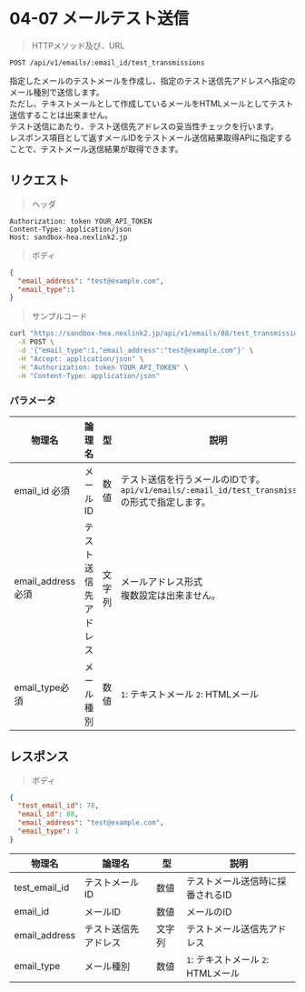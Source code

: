 # 04-07 メールテスト送信

> HTTPメソッド及び、URL

```
POST /api/v1/emails/:email_id/test_transmissions
```  
指定したメールのテストメールを作成し、指定のテスト送信先アドレスへ指定のメール種別で送信します。  
ただし、テキストメールとして作成しているメールをHTMLメールとしてテスト送信することは出来ません。  
テスト送信にあたり、テスト送信先アドレスの妥当性チェックを行います。  
レスポンス項目として返すメールIDをテストメール送信結果取得APIに指定することで、テストメール送信結果が取得できます。
## リクエスト

> ヘッダ

```
Authorization: token YOUR_API_TOKEN
Content-Type: application/json
Host: sandbox-hea.nexlink2.jp
```

> ボディ

```json
{ 
  "email_address": "test@example.com",
  "email_type":1
}
```

> サンプルコード

``` sh
curl "https://sandbox-hea.nexlink2.jp/api/v1/emails/88/test_transmissions" \
  -X POST \
  -d '{"email_type":1,"email_address":"test@example.com"}' \
  -H "Accept: application/json" \
  -H "Authorization: token YOUR_API_TOKEN" \
  -H "Content-Type: application/json" 
```

### パラメータ

| 物理名               | 論理名       | 型     | 説明     |
|----------------------|--------------|--------|----------|
|email_id <span class="required">必須</span>|メールID|数値|テスト送信を行うメールのIDです。<br />`api/v1/emails/:email_id/test_transmissions`の形式で指定します。|
|email_address<span class="required">必須</span>|テスト送信先アドレス|文字列|メールアドレス形式<br /><span class="notice">複数設定は出来ません。</span>|
|email_type<span class="required">必須</span>|メール種別|数値|`1`: テキストメール `2`: HTMLメール|

## レスポンス

> ボディ

```json
{
  "test_email_id": 78,
  "email_id": 88,
  "email_address": "test@example.com",
  "email_type": 1
}
```
|物理名|論理名|型|説明|
| --- | --- | --- | --- |
|test_email_id|テストメールID|数値|テストメール送信時に採番されるID|
|email_id|メールID|数値|メールのID|
|email_address|テスト送信先アドレス|文字列|テストメール送信先アドレス|
|email_type|メール種別|数値|`1`: テキストメール `2`: HTMLメール|


